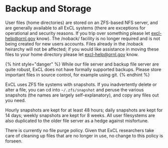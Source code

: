 # Backup and Storage

User files (home directories) are stored on an ZFS-based NFS server, and are generally available to all ExCL systems (there are exceptions for operational and security reasons.  If you trip over something please let excl-help@ornl.gov know).  The /noback/<user> facility is no longer required and is not being created for new users accounts.   Files already in the /noback heirarchy will not be affected; if you would like assistance in moving these files to your home directory please let excl-help@ornl.gov know.   

{% hint style="danger" %}
While our file server and backup file server are quite robust, ExCL does not have formally supported backups. Please store important files in source control, for example using git.
{% endhint %}

ExCL uses ZFS file systems with snapshots.  If you inadvertently delete or alter a file, you can cd into `~/.zfs/snapshot` and peruse the various snapshots (the names are largely self-explanatory), and copy any files out you need.

Hourly snapshots are kept for at least 48 hours; daily snapshots are kept for 14 days; weekly snapshots are kept for 8 weeks. All user filesystems are also duplicated to the older file server as a hedge against misfortune.

There is currently no file purge policy.  Given that ExCL researchers take care of cleaning up files that are no longer in use, no change to this policy is forseen.
